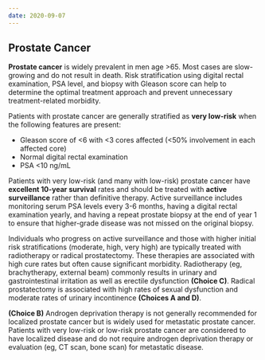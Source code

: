 ```yaml
---
date: 2020-09-07
---
```


## Prostate Cancer

<!-- prostate cancer prognosis, management -->

**Prostate cancer** is widely prevalent in men age >65. Most cases are slow-growing and do not result in  death. Risk stratification using digital rectal examination, PSA level, and biopsy with Gleason score can help to determine the optimal  treatment approach and prevent unnecessary treatment-related morbidity.

Patients with prostate cancer are generally stratified as **very low-risk** when the following features are present:

- Gleason score of <6 with <3 cores affected (<50% involvement in each affected core)
- Normal digital rectal examination
- PSA <10 ng/mL

Patients with very low-risk (and many with low-risk) prostate cancer have **excellent 10-year survival** rates and should be treated with **active surveillance** rather than definitive therapy. Active surveillance includes  monitoring serum PSA levels every 3-6 months, having a digital rectal  examination yearly, and having a repeat prostate biopsy at the end of  year 1 to ensure that higher-grade disease was not missed on the  original biopsy.

Individuals who progress on  active surveillance and those with higher initial risk stratifications  (moderate, high, very high) are typically treated with radiotherapy or  radical prostatectomy. These therapies are associated with high cure  rates but often cause significant morbidity. Radiotherapy (eg,  brachytherapy, external beam) commonly results in urinary and  gastrointestinal irritation as well as erectile dysfunction **(Choice C)**. Radical prostatectomy is associated with high rates of sexual dysfunction and moderate rates of urinary incontinence **(Choices A and D)**.

**(Choice B)**  Androgen deprivation therapy is not generally recommended for localized prostate cancer but is widely used for metastatic prostate cancer.  Patients with very low-risk or low-risk prostate cancer are considered  to have localized disease and do not require androgen deprivation  therapy or evaluation (eg, CT scan, bone scan) for metastatic disease.
